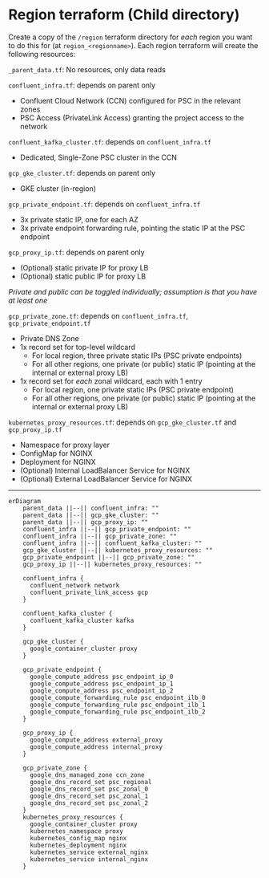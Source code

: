 # Region terraform (Child directory)
Create a copy of the `/region` terraform directory for _each_ region you want to do this for (at `region_<regionname>`). Each region terraform will create the following resources:

`_parent_data.tf`: No resources, only data reads

`confluent_infra.tf`: depends on parent only
* Confluent Cloud Network (CCN) configured for PSC in the relevant zones
* PSC Access (PrivateLink Access) granting the project access to the network

`confluent_kafka_cluster.tf`: depends on `confluent_infra.tf`
* Dedicated, Single-Zone PSC cluster in the CCN

`gcp_gke_cluster.tf`: depends on parent only
* GKE cluster (in-region)

`gcp_private_endpoint.tf`: depends on `confluent_infra.tf`
* 3x private static IP, one for each AZ
* 3x private endpoint forwarding rule, pointing the static IP at the PSC endpoint

`gcp_proxy_ip.tf`: depends on parent only
* (Optional) static private IP for proxy LB
* (Optional) static public IP for proxy LB

_Private and public can be toggled individually; assumption is that you have at least one_

`gcp_private_zone.tf`: depends on `confluent_infra.tf`, `gcp_private_endpoint.tf`
* Private DNS Zone
* 1x record set for top-level wildcard
    * For local region, three private static IPs (PSC private endpoints)
    * For all other regions, one private (or public) static IP (pointing at the internal or external proxy LB)
* 1x record set for *each* zonal wildcard, each with 1 entry
    * For local region, one private static IPs (PSC private endpoint)
    * For all other regions, one private (or public) static IP (pointing at the internal or external proxy LB)

`kubernetes_proxy_resources.tf`: depends on `gcp_gke_cluster.tf` and `gcp_proxy_ip.tf`
* Namespace for proxy layer
* ConfigMap for NGINX
* Deployment for NGINX
* (Optional) Internal LoadBalancer Service for NGINX
* (Optional) External LoadBalancer Service for NGINX

---

```mermaid
erDiagram
    parent_data ||--|| confluent_infra: ""
    parent_data ||--|| gcp_gke_cluster: ""
    parent_data ||--|| gcp_proxy_ip: ""
    confluent_infra ||--|| gcp_private_endpoint: ""
    confluent_infra ||--|| gcp_private_zone: ""
    confluent_infra ||--|| confluent_kafka_cluster: ""
    gcp_gke_cluster ||--|| kubernetes_proxy_resources: ""
    gcp_private_endpoint ||--|| gcp_private_zone: ""
    gcp_proxy_ip ||--|| kubernetes_proxy_resources: ""

    confluent_infra {
      confluent_network network
      confluent_private_link_access gcp
    }

    confluent_kafka_cluster {
      confluent_kafka_cluster kafka
    }

    gcp_gke_cluster {
      google_container_cluster proxy
    }

    gcp_private_endpoint {
      google_compute_address psc_endpoint_ip_0
      google_compute_address psc_endpoint_ip_1
      google_compute_address psc_endpoint_ip_2
      google_compute_forwarding_rule psc_endpoint_ilb_0
      google_compute_forwarding_rule psc_endpoint_ilb_1
      google_compute_forwarding_rule psc_endpoint_ilb_2
    }

    gcp_proxy_ip {
      google_compute_address external_proxy
      google_compute_address internal_proxy
    }

    gcp_private_zone {
      google_dns_managed_zone ccn_zone
      google_dns_record_set psc_regional
      google_dns_record_set psc_zonal_0
      google_dns_record_set psc_zonal_1
      google_dns_record_set psc_zonal_2
    }
    kubernetes_proxy_resources {
      google_container_cluster proxy
      kubernetes_namespace proxy
      kubernetes_config_map nginx
      kubernetes_deployment nginx
      kubernetes_service external_nginx
      kubernetes_service internal_nginx
    }


```

